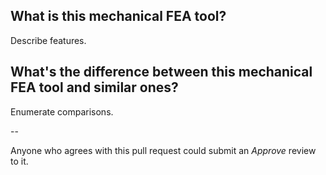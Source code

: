 ## What is this mechanical FEA tool?

Describe features.

## What's the difference between this mechanical FEA tool and similar ones?

Enumerate comparisons.

--

Anyone who agrees with this pull request could submit an _Approve_ review to it.

<!-- START doctoc generated TOC please keep comment here to allow auto update -->
<!-- DON'T EDIT THIS SECTION, INSTEAD RE-RUN doctoc TO UPDATE -->

<!-- END doctoc generated TOC please keep comment here to allow auto update -->

